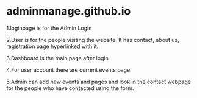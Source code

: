 # adminmanage.github.io

1.loginpage is for the Admin Login

2.User is for the people visiting the website. It has contact, about us, registration page hyperlinked with it.

3.Dashboard is the main page after login

4.For user account there are current events page.

5.Admin can add new events and pages and look in the contact webpage for the people who have contacted using the form.

